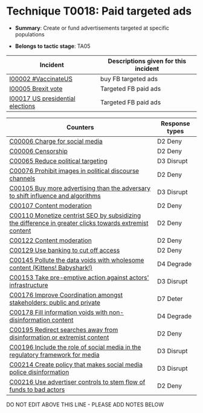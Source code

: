 # Technique T0018: Paid targeted ads

* **Summary**: Create or fund advertisements targeted at specific populations

* **Belongs to tactic stage**: TA05


| Incident | Descriptions given for this incident |
| -------- | -------------------- |
| [I00002 #VaccinateUS](../incidents/I00002.md) | buy FB targeted ads |
| [I00005 Brexit vote](../incidents/I00005.md) | Targeted FB paid ads |
| [I00017 US presidential elections](../incidents/I00017.md) | Targeted FB paid ads |



| Counters | Response types |
| -------- | -------------- |
| [C00006 Charge for social media](../counters/C00006.md) | D2 Deny |
| [C00006 Censorship](../counters/C00006.md) | D2 Deny |
| [C00065 Reduce political targeting](../counters/C00065.md) | D3 Disrupt |
| [C00076 Prohibit images in political discourse channels](../counters/C00076.md) | D2 Deny |
| [C00105 Buy more advertising than the adversary to shift influence and algorithms](../counters/C00105.md) | D3 Disrupt |
| [C00107 Content moderation](../counters/C00107.md) | D2 Deny |
| [C00110 Monetize centrist SEO by subsidizing the difference in greater clicks towards extremist content](../counters/C00110.md) | D2 Deny |
| [C00122 Content moderation](../counters/C00122.md) | D2 Deny |
| [C00129 Use banking to cut off access ](../counters/C00129.md) | D2 Deny |
| [C00145 Pollute the data voids with wholesome content (Kittens! Babyshark!)](../counters/C00145.md) | D4 Degrade |
| [C00153 Take pre-emptive action against actors' infrastructure](../counters/C00153.md) | D3 Disrupt |
| [C00176 Improve Coordination amongst stakeholders: public and private](../counters/C00176.md) | D7 Deter |
| [C00178 Fill information voids with non-disinformation content](../counters/C00178.md) | D4 Degrade |
| [C00195 Redirect searches away from disinformation or extremist content ](../counters/C00195.md) | D2 Deny |
| [C00196 Include the role of social media in the regulatory framework for media](../counters/C00196.md) | D3 Disrupt |
| [C00214 Create policy that makes social media police disinformation](../counters/C00214.md) | D3 Disrupt |
| [C00216 Use advertiser controls to stem flow of funds to bad actors](../counters/C00216.md) | D2 Deny |


DO NOT EDIT ABOVE THIS LINE - PLEASE ADD NOTES BELOW